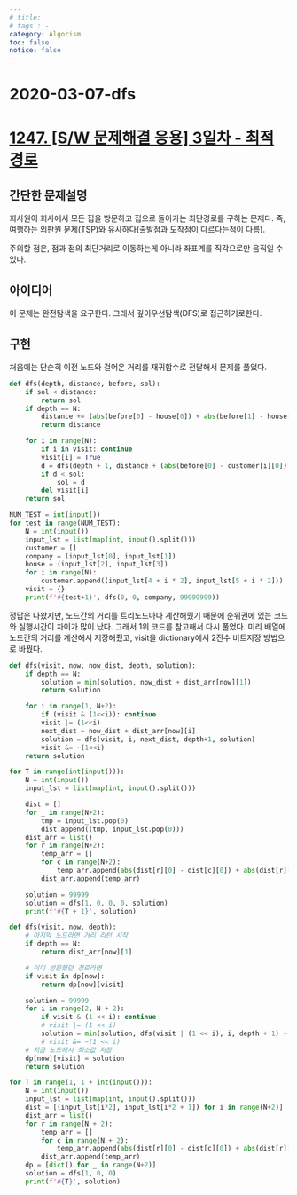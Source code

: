 ```yaml
---
# title: 
# tags : -
category: Algorism
toc: false
notice: false
---
```


# 2020-03-07-dfs

# [1247. [S/W 문제해결 응용] 3일차 - 최적 경로](https://swexpertacademy.com/main/code/problem/problemDetail.do?contestProbId=AV15OZ4qAPICFAYD)

## 간단한 문제설명

회사원이 회사에서 모든 집을 방문하고 집으로 돌아가는 최단경로를 구하는 문제다. 즉, 여행하는 외판원 문제(TSP)와 유사하다(출발점과 도착점이 다르다는점이 다름).

주의할 점은, 점과 점의 최단거리로 이동하는게 아니라 좌표계를 직각으로만 움직일 수 있다.

## 아이디어

이 문제는 완전탐색을 요구한다. 그래서 깊이우선탐색(DFS)로 접근하기로한다.

## 구현

처음에는 단순히 이전 노드와 걸어온 거리를 재귀함수로 전달해서 문제를 풀었다.

```python
def dfs(depth, distance, before, sol):
    if sol < distance:
        return sol
    if depth == N:
        distance += (abs(before[0] - house[0]) + abs(before[1] - house[1]))
        return distance

    for i in range(N):
        if i in visit: continue
        visit[i] = True
        d = dfs(depth + 1, distance + (abs(before[0] - customer[i][0]) + abs(before[1] - customer[i][1])), (customer[i][0],customer[i][1]), sol)
        if d < sol:
            sol = d
        del visit[i]
    return sol

NUM_TEST = int(input())
for test in range(NUM_TEST):
    N = int(input())
    input_lst = list(map(int, input().split()))
    customer = []
    company = (input_lst[0], input_lst[1])
    house = (input_lst[2], input_lst[3])
    for i in range(N):
        customer.append((input_lst[4 + i * 2], input_lst[5 + i * 2]))
    visit = {}
    print(f'#{test+1}', dfs(0, 0, company, 99999999))
```

정답은 나왔지만, 노드간의 거리를 트리노드마다 계산해줬기 때문에 순위권에 있는 코드와 실행시간이 차이가 많이 났다. 그래서 1위 코드를 참고해서 다시 풀었다. 미리 배열에 노드간의 거리를 계산해서 저장해줬고, visit을 dictionary에서 2진수 비트저장 방법으로 바꿨다.

```python
def dfs(visit, now, now_dist, depth, solution):
    if depth == N:
        solution = min(solution, now_dist + dist_arr[now][1])
        return solution

    for i in range(1, N+2):
        if (visit & (1<<i)): continue
        visit |= (1<<i)
        next_dist = now_dist + dist_arr[now][i]
        solution = dfs(visit, i, next_dist, depth+1, solution)
        visit &= ~(1<<i)
    return solution

for T in range(int(input())):
    N = int(input())
    input_lst = list(map(int, input().split()))

    dist = []
    for _ in range(N+2):
        tmp = input_lst.pop(0)
        dist.append((tmp, input_lst.pop(0)))
    dist_arr = list()
    for r in range(N+2):
        temp_arr = []
        for c in range(N+2):
            temp_arr.append(abs(dist[r][0] - dist[c][0]) + abs(dist[r][1] - dist[c][1]))
        dist_arr.append(temp_arr)

    solution = 99999
    solution = dfs(1, 0, 0, 0, solution)
    print(f'#{T + 1}', solution)
```

```python
def dfs(visit, now, depth):
    # 마지막 노드라면 거리 리턴 시작
    if depth == N:
        return dist_arr[now][1]

    # 이미 방문했던 경로라면
    if visit in dp[now]:
        return dp[now][visit]

    solution = 99999
    for i in range(2, N + 2):
        if visit & (1 << i): continue
        # visit |= (1 << i)
        solution = min(solution, dfs(visit | (1 << i), i, depth + 1) + dist_arr[now][i])
        # visit &= ~(1 << i)
    # 지금 노드에서 최소값 저장
    dp[now][visit] = solution
    return solution

for T in range(1, 1 + int(input())):
    N = int(input())
    input_lst = list(map(int, input().split()))
    dist = [(input_lst[i*2], input_lst[i*2 + 1]) for i in range(N+2)]
    dist_arr = list()
    for r in range(N + 2):
        temp_arr = []
        for c in range(N + 2):
            temp_arr.append(abs(dist[r][0] - dist[c][0]) + abs(dist[r][1] - dist[c][1]))
        dist_arr.append(temp_arr)
    dp = [dict() for _ in range(N+2)]
    solution = dfs(1, 0, 0)
    print(f'#{T}', solution)
```